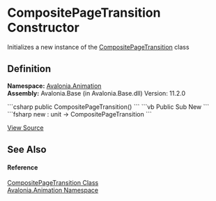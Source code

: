 # CompositePageTransition Constructor


Initializes a new instance of the <a href="T_Avalonia_Animation_CompositePageTransition">CompositePageTransition</a> class



## Definition
**Namespace:** <a href="N_Avalonia_Animation">Avalonia.Animation</a>  
**Assembly:** Avalonia.Base (in Avalonia.Base.dll) Version: 11.2.0

<Tabs groupId="api-code-preview">
<TabItem value="csharp" label="C#">
```csharp
public CompositePageTransition()
```
</TabItem>
<TabItem value="vb" label="VB">
```vb
Public Sub New
```
</TabItem>
<TabItem value="fsharp" label="F#">
```fsharp
new : unit -> CompositePageTransition
```
</TabItem>
</Tabs>



<a href="https://github.com/AvaloniaUI/Avalonia/tree/master/src/Avalonia.Base/Animation/CompositePageTransition.cs#L37" title="View the source code">View Source</a>



## See Also


#### Reference
<a href="T_Avalonia_Animation_CompositePageTransition">CompositePageTransition Class</a>  
<a href="N_Avalonia_Animation">Avalonia.Animation Namespace</a>  
